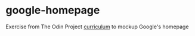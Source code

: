 # google-homepage
Exercise from The Odin Project [curriculum](http://www.theodinproject.com/courses/web-development-101/lessons/html-css) to mockup Google's homepage
